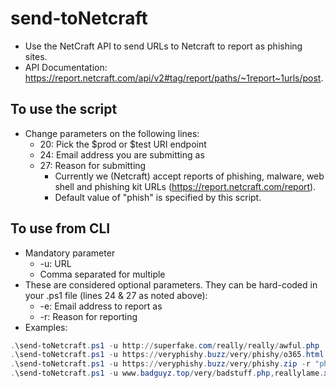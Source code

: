 # send-toNetcraft

- Use the NetCraft API to send URLs to Netcraft to report as phishing sites.
- API Documentation: https://report.netcraft.com/api/v2#tag/report/paths/~1report~1urls/post.

## To use the script

- Change parameters on the following lines:  
  - 20: Pick the $prod or $test URI endpoint
  - 24: Email address you are submitting as
  - 27: Reason for submitting 
    - Currently we (Netcraft) accept reports of phishing, malware, web shell and phishing kit URLs (https://report.netcraft.com/report).
    - Default value of "phish" is specified by this script.

## To use from CLI

- Mandatory parameter
  - -u: URL
  - Comma separated for multiple
- These are considered optional parameters. They can be hard-coded in your .ps1 file (lines 24 & 27 as noted above): 
  - -e: Email address to report as
  - -r: Reason for reporting  
- Examples:

```PowerShell
.\send-toNetcraft.ps1 -u http://superfake.com/really/really/awful.php  
.\send-toNetcraft.ps1 -u https://veryphishy.buzz/very/phishy/o365.html -e you@your.com -r phishing  
.\send-toNetcraft.ps1 -u https://veryphishy.buzz/very/phishy.zip -r "phishing kit"
.\send-toNetcraft.ps1 -u www.badguyz.top/very/badstuff.php,reallylame.xyz/badstuff.asp
```
